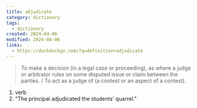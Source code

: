 ```yaml
---
title: adjudicate
category: dictionary
tags:
  - dictionary
created: 2024-04-06
modified: 2024-04-06
links:
  - https://duckduckgo.com/?q=definition+adjudicate
---
```


>To make a decision (in a legal case or proceeding), as where a judge or arbitrator rules on some disputed issue or claim between the parties. / To act as a judge of (a contest or an aspect of a contest).

1. verb
2. "The principal adjudicated the students' quarrel."

